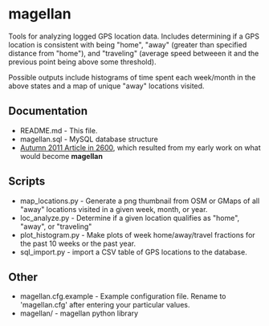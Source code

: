 magellan
========

Tools for analyzing logged GPS location data. Includes determining if a GPS location is consistent with being "home", "away" (greater than specified distance from "home"), and "traveling" (average speed betweeen it and the previous point being above some threshold).

Possible outputs include histograms of time spent each week/month in the above states and a map of unique "away" locations visited.

Documentation
-------------
* README.md - This file.
* magellan.sql - MySQL database structure
* [Autumn 2011 Article in 2600](https://github.com/privong/magellan/wiki/2600-Article), which resulted from my early work on what would become **magellan**

Scripts
-------
* map_locations.py	- Generate a png thumbnail from OSM or GMaps of all "away" locations visited in a given week, month, or year.
* loc_analyze.py - Determine if a given location qualifies as "home", "away", or "traveling"
* plot_histogram.py - Make plots of week home/away/travel fractions for the past 10 weeks or the past year.
* sql_import.py - import a CSV table of GPS locations to the database.

Other
-----
* magellan.cfg.example - Example configuration file. Rename to 'magellan.cfg' after entering your particular values.
* magellan/	- magellan python library
